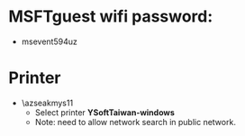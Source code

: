 # MSFTguest wifi password: 
 - msevent594uz

# Printer
- \\azseakmys11
  - Select printer **YSoftTaiwan-windows**
  - Note: need to allow network search in public network.
